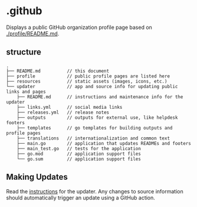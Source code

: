 # .github
Displays a public GitHub organization profile page based on [./profile/README.md](https://github.com/getlantern/.github/profile/README.md).

## structure
```
.
├── README.md          // this document
├── profile            // public profile pages are listed here
├── resources          // static assets (images, icons, etc.)
└── updater            // app and source info for updating public links and pages
    ├── README.md      // instructions and maintenance info for the updater
    ├── links.yml      // social media links
    ├── releases.yml   // release notes
    ├── outputs        // outputs for external use, like helpdesk footers
    ├── templates      // go templates for building outputs and profile pages
    ├── translations   // internationalization and common text
    ├── main.go        // application that updates READMEs and footers
    ├── main_test.go   // tests for the application
    ├── go.mod         // application support files
    └── go.sum         // application support files
```

## Making Updates
Read the [instructions](./updater/README.md) for the updater. Any changes to source information should automatically trigger an update using a GitHub action.